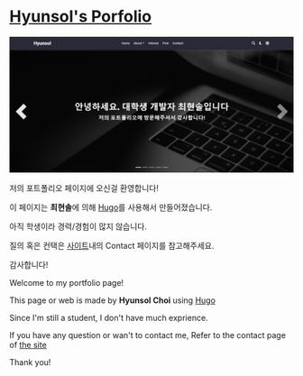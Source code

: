 # [Hyunsol's Porfolio](https://hyunsolchoi.github.io/hyunsol/)

[![Screenshot](preview.png)](https://hyunsolchoi.github.io/hyunsol/)

저의 포트폴리오 페이지에 오신걸 환영합니다!

이 페이지는 **최현솔**에 의해 [Hugo](https://hugoblox.com/hugo-themes/)를 사용해서 만들어졌습니다.

아직 학생이라 경력/경험이 많지 않습니다.

질의 혹은 컨택은 [사이트](https://hyunsolchoi.github.io/hyunsol/contact/)내의 Contact 페이지를 참고해주세요.

감사합니다!

Welcome to my portfolio page!

This page or web is made by **Hyunsol Choi** using [Hugo](https://hugoblox.com/hugo-themes/)

Since I'm still a student, I don't have much exprience.

If you have any question or wan't to contact me,
Refer to the contact page of [the site](https://hyunsolchoi.github.io/hyunsol/contact/)

Thank you!